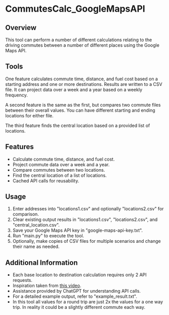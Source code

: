 # CommutesCalc_GoogleMapsAPI

## Overview

This tool can perform a number of different calculations relating to the driving commutes between a number of different places using the Google Maps API.

## Tools

One feature calculates commute time, distance, and fuel cost  based on a starting address and one or more destinations. Results are written to a CSV file. It can project data over a week and a year based on a weekly frequency.

A second feature is the same as the first, but compares two commute files between their overall values. You can have different starting and ending locations for either file.

The third feature finds the central location based on a provided list of locations.

## Features

- Calculate commute time, distance, and fuel cost.
- Project commute data over a week and a year.
- Compare commutes between two locations.
- Find the central location of a list of locations.
- Cached API calls for reusability.

## Usage

1. Enter addresses into "locations1.csv" and optionally "locations2.csv" for comparison.
2. Clear existing output results in "locations1.csv", "locations2.csv", and "central_location.csv".
3. Save your Google Maps API key in "google-maps-api-key.txt".
4. Run "main.py" to execute the tool.
5. Optionally, make copies of CSV files for multiple scenarios and change their name as needed.

## Additional Information

- Each base location to destination calculation requires only 2 API requests.
- Inspiration taken from [this video](https://www.youtube.com/watch?v=yOXQAmYl0Aw).
- Assistance provided by ChatGPT for understanding API calls.
- For a detailed example output, refer to "example_result.txt".
- In this tool all values for a round trip are just 2x the values for a one way trip. In reality it could be a slightly different commute each way.

